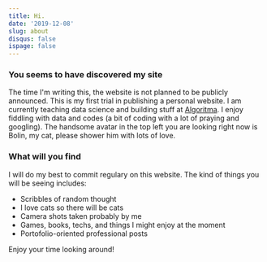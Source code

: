 ```yaml
---
title: Hi.
date: '2019-12-08'
slug: about
disqus: false
ispage: false
---
```


### You seems to have discovered my site

The time I'm writing this, the website is not planned to be publicly announced. This is my first trial in publishing a personal website. I am currently teaching data science and building stuff at [Algoritma](https://algorit.ma/). I enjoy fiddling with data and codes (a bit of coding with a lot of praying and googling). The handsome avatar in the top left you are looking right now is Bolin, my cat, please shower him with lots of love.

### What will you find

I will do my best to commit regulary on this website. The kind of things you will be seeing includes:


- Scribbles of random thought  
- I love cats so there will be cats  
- Camera shots taken probably by me  
- Games, books, techs, and things I might enjoy at the moment  
- Portofolio-oriented professional posts  

Enjoy your time looking around!